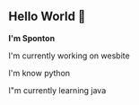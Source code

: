 ## Hello World 👋

**I'm Sponton**

I'm currently working on wesbite

I'm know python

I"m currently learning java
